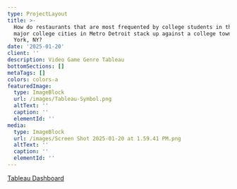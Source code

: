 ```yaml
---
type: ProjectLayout
title: >-
  How do restaurants that are most frequented by college students in the three
  major college cities in Metro Detroit stack up against a college town like New
  York, NY?
date: '2025-01-20'
client: ''
description: Video Game Genre Tableau
bottomSections: []
metaTags: []
colors: colors-a
featuredImage:
  type: ImageBlock
  url: /images/Tableau-Symbol.png
  altText: ''
  caption: ''
  elementId: ''
media:
  type: ImageBlock
  url: /images/Screen Shot 2025-01-20 at 1.59.41 PM.png
  altText: ''
  caption: ''
  elementId: ''
---
```

[Tableau Dashboard](https://public.tableau.com/app/profile/maheen.asghar3706/viz/VideoGameSales_17373991416240/Dashboard1?publish=yes)
